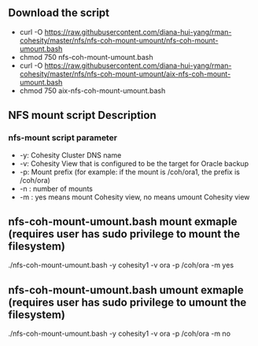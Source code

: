 ## Download the script

- curl -O https://raw.githubusercontent.com/diana-hui-yang/rman-cohesity/master/nfs/nfs-coh-mount-umount/nfs-coh-mount-umount.bash
- chmod 750 nfs-coh-mount-umount.bash
- curl -O https://raw.githubusercontent.com/diana-hui-yang/rman-cohesity/master/nfs/nfs-coh-mount-umount/aix-nfs-coh-mount-umount.bash
- chmod 750 aix-nfs-coh-mount-umount.bash

## NFS mount script Description
### nfs-mount script parameter

- -y: Cohesity Cluster DNS name
- -v: Cohesity View that is configured to be the target for Oracle backup
- -p: Mount prefix (for example: if the mount is /coh/ora1, the prefix is /coh/ora)
- -n : number of mounts
- -m : yes means mount Cohesity view, no means umount Cohesity view

## nfs-coh-mount-umount.bash mount exmaple (requires user has sudo privilege to mount the filesystem)
./nfs-coh-mount-umount.bash -y cohesity1  -v ora -p /coh/ora -m yes

## nfs-coh-mount-umount.bash umount exmaple (requires user has sudo privilege to umount the filesystem)
./nfs-coh-mount-umount.bash -y cohesity1  -v ora -p /coh/ora -m no
